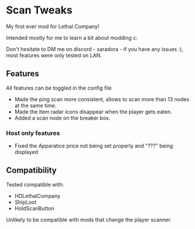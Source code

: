 # Scan Tweaks

My first ever mod for Lethal Company!

Intended mostly for me to learn a bit about modding c:

Don't hesitate to DM me on discord - saradora - if you have any issues :), most features were only tested on LAN.

## Features

All features can be toggled in the config file

- Made the ping scan more consistent, allows to scan more than 13 nodes at the same time.
- Made the item radar icons disappear when the player gets eaten.
- Added a scan node on the breaker box.

### Host only features

- Fixed the Apparatice price not being set properly and "???" being displayed

## Compatibility

Tested compatible with: 
- HDLethalCompany
- ShipLoot
- HoldScanButton

Unlikely to be compatible with mods that change the player scanner.
